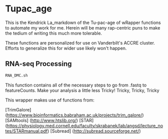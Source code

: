 # Tupac_age

This is the Kendrick La_markdown of the Tu-pac-age of wRapper functions to automate my work for me. Herein will be many rap-centric puns to make the tedium of writing this much more tolerable.

These functions are personalized for use on Vanderbilt's ACCRE cluster. Efforts to generalize this for wider use likely won't happen.

## RNA-seq Processing
```bash
RNA_DMC.sh
```
This function contains all of the necessary steps to go from .fastq to featureCounts.
Make your analysis a little less Tricky!
Tricky, Tricky, Tricky

This wrapper makes use of functions from:

[TrimGalore] (https://www.bioinformatics.babraham.ac.uk/projects/trim_galore/)
[SAMtools] (http://www.htslib.org/)
[STAR] (https://physiology.med.cornell.edu/faculty/skrabanek/lab/angsd/lecture_notes/STARmanual.pdf)
[Subread] (http://subread.sourceforge.net/)
